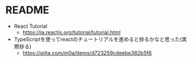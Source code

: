 # README

- React Tutorial
  - https://ja.reactjs.org/tutorial/tutorial.html
- TypeScriptを使ってreactのチュートリアルを進めると捗るかなと思った(実際捗る)
  - https://qiita.com/m0a/items/d723259cdeebe382b5f6
